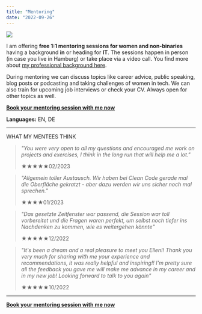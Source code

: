 ```yaml
---
title: "Mentoring"
date: "2022-09-26"
---
```


![](images/dsc07381-2-edited-1.jpg)

I am offering **free 1:1 mentoring sessions for women and non-binaries** having a background **in** or heading for **IT**. The sessions happen in person (in case you live in Hamburg) or take place via a video call. You find more about [my professional background here](https://ellenschwartau.com/about/).

During mentoring we can discuss topics like career advice, public speaking, blog posts or podcasting and taking challenges of women in tech. We can also train for upcoming job interviews or check your CV. Always open for other topics as well.

[**Book your mentoring session with me now**](https://calendly.com/ellen-schwartau/book-mentoring)

**Languages:** EN, DE

* * *

WHAT MY MENTEES THINK

> _"_You were very open to all my questions and encouraged me work on projects and exercises, I think in the long run that will help me a lot._"_
> 
> ★★★★★02/2023

> _"Allgemein toller Austausch. Wir haben bei Clean Code gerade mal die Oberfläche gekratzt - aber dazu werden wir uns sicher noch mal sprechen."_
> 
> ★★★★01/2023

> _"_Das gesetzte Zeitfenster war passend, die Session war toll vorbereitet und die Fragen waren perfekt, um selbst noch tiefer ins Nachdenken zu kommen, wie es weitergehen könnte_"_
> 
> ★★★★★12/2022

> _"It's been a dream and a real pleasure to meet you Ellen!! Thank you very much for sharing with me your experience and recommendations, it was really helpful and inspiring!! I'm pretty sure all the feedback you gave me will make me advance in my career and in my new job! Looking forward to talk to you again"_
> 
> ★★★★★10/2022

* * *

[**Book your mentoring session with me now**](https://calendly.com/ellen-schwartau/book-mentoring)
